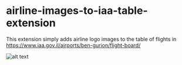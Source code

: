 # airline-images-to-iaa-table-extension

This extension simply adds airline logo images to the table of flights in https://www.iaa.gov.il/airports/ben-gurion/flight-board/

![alt text](https://user-images.githubusercontent.com/44746539/215263123-5e001317-154c-472d-be82-25c0cd116a81.png)
